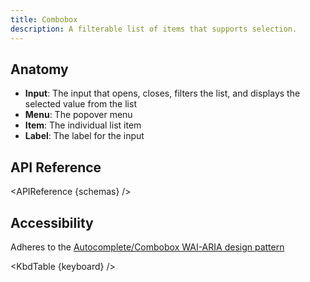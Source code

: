 ```yaml
---
title: Combobox
description: A filterable list of items that supports selection.
---
```


<script>
    import { APIReference, KbdTable } from '$docs/components'
    export let schemas
    export let keyboard
</script>

## Anatomy

- **Input**: The input that opens, closes, filters the list, and displays the selected value from
  the list
- **Menu**: The popover menu
- **Item**: The individual list item
- **Label**: The label for the input

## API Reference

<APIReference {schemas} />

## Accessibility

Adheres to the
[Autocomplete/Combobox WAI-ARIA design pattern](https://www.w3.org/WAI/ARIA/apg/patterns/combobox/)

<KbdTable {keyboard} />
